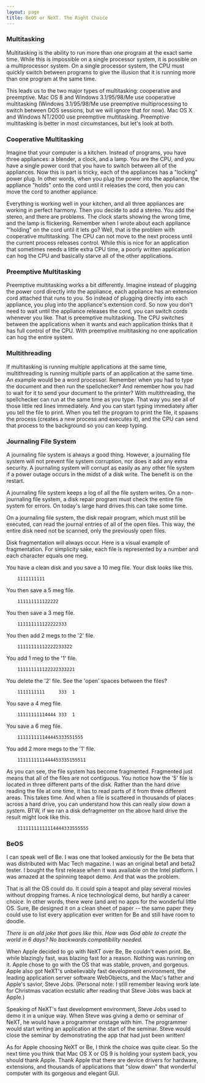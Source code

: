 ```yaml
---
layout: page
title: BeOS or NeXT. The Right Choice
---
```


### Multitasking

Multitasking is the ability to run more than one program at the exact same time. While this is impossible on a single processor system, it is possible on a multiprocessor system. On a single processor system, the CPU must quickly switch between programs to give the illusion that it is running more than one program at the same time.

This leads us to the two major types of multitasking: cooperative and preemptive. Mac OS 8 and Windows 3.1/95/98/Me use cooperative multitasking (Windows 3.1/95/98/Me use preemptive multiprocessing to switch between DOS sessions, but we will ignore that for now). Mac OS X and Windows NT/2000 use preemptive multitasking. Preemptive multitasking is better in most circumstances, but let's look at both.

### Cooperative Multitasking

Imagine that your computer is a kitchen. Instead of programs, you have three appliances: a blender, a clock, and a lamp. You are the CPU, and you have a single power cord that you have to switch between all of the appliances. Now this is part is tricky, each of the appliances has a "locking" power plug. In other words, when you plug the power into the appliance, the appliance "holds" onto the cord until it releases the cord, then you can move the cord to another appliance.

Everything is working well in your kitchen, and all three appliances are working in perfect harmony. Then you decide to add a stereo. You add the stereo, and there are problems. The clock starts showing the wrong time, and the lamp is flickering. Remember when I wrote about each appliance "'holding" on the cord until it lets go? Well, that is the problem with cooperative multitasking. The CPU can not move to the next process until the current process releases control. While this is nice for an application that sometimes needs a little extra CPU time, a poorly written application can hog the CPU and basically starve all of the other applications.

### Preemptive Multitasking

Preemptive multitasking works a bit differently. Imagine instead of plugging the power cord directly into the appliance, each appliance has an extension cord attached that runs to you. So instead of plugging directly into each appliance, you plug into the appliance's extension cord. So now you don't need to wait until the appliance releases the cord, you can switch cords whenever you like. That is preemptive multitasking. The CPU switches between the applications when it wants and each application thinks that it has full control of the CPU. With preemptive multitasking no one application can hog the entire system.

### Multithreading

If multitasking is running multiple applications at the same time, multithreading is running multiple parts of an application at the same time. An example would be a word processor. Remember when you had to type the document and then run the spellchecker? And remember how you had to wait for it to send your document to the printer? With multithreading, the spellchecker can run at the same time as you type. That way you see all of those little red lines immediately. And you can start typing immediately after you tell the file to print. When you tell the program to print the file, it spawns the process (creates a new process and executes it), and the CPU can send that process to the background so you can keep typing.

### Journaling File System

A journaling file system is always a good thing. However, a journaling file system will not prevent file system corruption, nor does it add any extra security. A journaling system will corrupt as easily as any other file system if a power outage occurs in the midst of a disk write. The benefit is on the restart.

A journaling file system keeps a log of all the file system writes. On a non-journaling file system, a disk repair program must check the entire file system for errors. On today's large hard drives this can take some time.

On a journaling file system, the disk repair program, which must still be executed, can read the journal entries of all of the open files. This way, the entire disk need not be scanned, only the previously open files.

Disk fragmentation will always occur. Here is a visual example of fragmentation. For simplicity sake, each file is represented by a number and each character equals one meg.

You have a clean disk and you save a 10 meg file. Your disk looks like this.
```
    1111111111
```
You then save a 5 meg file.
```
    111111111122222
```
You then save a 3 meg file.
```
    111111111122222333
```
You then add 2 megs to the '2' file.
```
    11111111112222233322
```
You add 1 meg to the '1' file.
```
    111111111122222333221
```
You delete the '2' file. See the 'open' spaces between the files?
```
    1111111111     333  1
```
You save a 4 meg file.
```
    11111111114444 333  1
```
You save a 6 meg file.
```
    111111111144445333551555
```
You add 2 more megs to the '1' file.
```
    1111111111444453335155511
```
As you can see, the file system has become fragmented. Fragmented just means that all of the files are not contiguous. You notice how the '5' file is located in three different parts of the disk. Rather than the hard drive reading the file at one time, it has to read parts of it from three different areas. This takes time. And when a file is scattered in thousands of places across a hard drive, you can understand how this can really slow down a system. BTW, if we ran a disk defragmenter on the above hard drive the result might look like this.
```
    11111111111114444333555555
```

### BeOS

I can speak well of Be. I was one that looked anxiously for the Be beta that was distributed with Mac Tech magazine. I was an original beta1 and beta2 tester. I bought the first release when it was available on the Intel platform. I was amazed at the spinning teapot demo. And that was the problem.

That is all the OS could do. It could spin a teapot and play several movies without dropping frames. A nice technological demo, but hardly a career choice. In other words, there were (and are) no apps for the wonderful little OS. Sure, Be designed it on a clean sheet of paper -- the same paper they could use to list every application ever written for Be and still have room to doodle.

*There is an old joke that goes like this. How was God able to create the world in 6 days? No backwards compatibility needed.*

When Apple decided to go with NeXT over Be, Be couldn't even print. Be, while blazingly fast, was blazing fast for a reason. Nothing was running on it. Apple chose to go with the OS that was stable, proven, and gorgeous. Apple also got NeXT's unbelievably fast development environment, the leading application server software WebObjects, and the Mac's father and Apple's savior, Steve Jobs. (Personal note: I still remember leaving work late for Christmas vacation ecstatic after reading that Steve Jobs was back at Apple.)

Speaking of NeXT's fast development environment, Steve Jobs used to demo it in a unique way. When Steve was giving a demo or seminar of NeXT, he would have a programmer onstage with him. The programmer would start writing an application at the start of the seminar. Steve would close the seminar by demonstrating the app that had just been written!

As for Apple choosing NeXT or Be, I think the choice was quite clear. So the next time you think that Mac OS X or OS 9 is holding your system back, you should thank Apple. Thank Apple that there are device drivers for hardware, extensions, and thousands of applications that "slow down" that wonderful computer with its gorgeous and elegant GUI.
